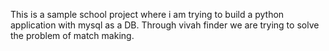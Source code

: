 This is a sample school project where i am trying to build a python application with mysql as a DB. Through vivah finder we are trying to solve the problem of match making.